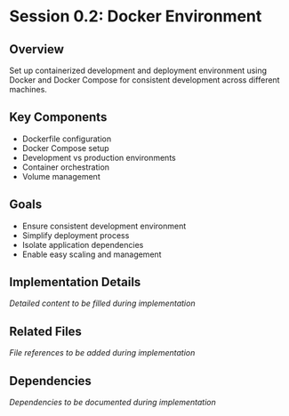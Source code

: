 # Session 0.2: Docker Environment

## Overview
Set up containerized development and deployment environment using Docker and Docker Compose for consistent development across different machines.

## Key Components
- Dockerfile configuration
- Docker Compose setup
- Development vs production environments
- Container orchestration
- Volume management

## Goals
- Ensure consistent development environment
- Simplify deployment process
- Isolate application dependencies
- Enable easy scaling and management

## Implementation Details
*Detailed content to be filled during implementation*

## Related Files
*File references to be added during implementation*

## Dependencies
*Dependencies to be documented during implementation*